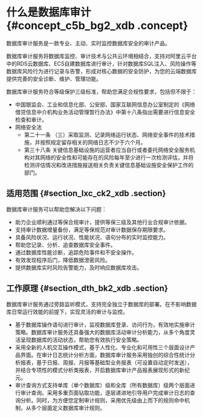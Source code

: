 # 什么是数据库审计 {#concept_c5b_bg2_xdb .concept}

数据库审计服务是一款专业、主动、实时监控数据库安全的审计产品。

数据库审计服务将数据库监控、审计技术与公共云环境相结合，支持对阿里云平台中的RDS云数据库、ECS自建数据库进行审计，针对数据库SQL注入、风险操作等数据库风险行为进行记录与告警，形成对核心数据的安全防护，为您的云端数据库提供完善的安全诊断、维护、管理功能。

数据库审计服务符合等级保护三级标准，帮助您满足合规性要求，包括但不限于：

-   中国银监会、工业和信息化部、公安部、国家互联网信息办公室制定的《网络借贷信息中介机构业务活动管理暂行办法》中第十八条指出需要进行信息安全检查和审计。
-   网络安全法
    -   第二十一条 （三）采取监测、记录网络运行状态、网络安全事件的技术措施，并按照规定留存相关的网络日志不少于六个月。
    -   第三十八条 关键信息基础设施的运营者应当自行或者委托网络安全服务机构对其网络的安全性和可能存在的风险每年至少进行一次检测评估，并将检测评估情况和改进措施报送相关负责关键信息基础设施安全保护工作的部门。

## 适用范围 {#section_lxc_ck2_xdb .section}

数据库审计服务可以帮助您解决以下问题：

-   助力企业顺利通过等保合规审计，提供等保三级及其他行业合规审计依据。
-   支持审计数据增量备份，满足等保规范对审计数据保存期限要求。
-   具备风险状况、运行状况、性能状况、语句分布的实时监控能力。
-   帮助您记录、分析、追查数据库安全事件。
-   通过数据库性能诊断，追踪危险事件和不安全操作。
-   有效发现程序后门，降低数据泄密风险。
-   提供数据库实时风险告警能力，及时响应数据库攻击。

## 工作原理 {#section_dth_bk2_xdb .section}

数据库审计服务通过旁路监听模式，支持完全独立于数据库的部署。在不影响数据库日常运行效能的前提下，实现灵活的审计与监控。

-   基于数据库操作语句进行审计，监视数据库登录、访问行为，有效地实施审计策略。数据库审计服务还具备强大的数据库活动审计分析能力，从多个角度灵活呈现数据库的活动状态，帮助您有效执行安全策略。
-   采用全新的人机交互操作模式，基于人性化、专业化和可用性三个层面设计产品界面。在审计日志统计分析方面，数据库审计服务采用独创的综合性统计分析报表，基于日报、周报、月报等基础型业务报表（可设置自动定时发送），并结合专项性的模式分析类报表，开启数据库审计产品报表展现形式的新纪元。
-   审计查询方式支持单库（单个数据库）级和全库（所有数据库）级两个层面进行审计查询。采用多重页面钻取功能，逐层递进地引导用户完成审计日志的查询分析。同时，为方便您定制审计规则，采用优先级由上而下的规则命中机制，从多个层面定义数据库审计规则。

